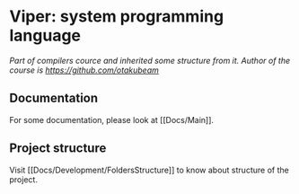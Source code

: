# Viper: system programming language
_Part of compilers cource and inherited some structure from it. Author of the course is https://github.com/otakubeam_

## Documentation
For some documentation, please look at [[Docs/Main]].

## Project structure
Visit [[Docs/Development/FoldersStructure]] to know about structure of the project.